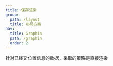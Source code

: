```yaml
---
title: 保存渲染
group:
  path: /layout
  title: 布局方案
nav:
  title: Graphin
  path: /graphin
  order: 2
---
```


针对已经又位置信息的数据，采取的策略是直接渲染

<code src='./demos/index.tsx'>
